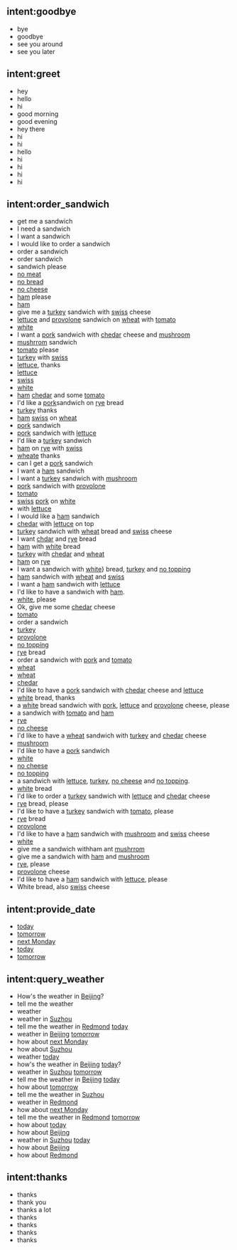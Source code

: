 ## intent:goodbye
- bye
- goodbye
- see you around
- see you later

## intent:greet
- hey
- hello
- hi
- good morning
- good evening
- hey there
- hi
- hi
- hello
- hi
- hi
- hi
- hi

## intent:order_sandwich
- get me a sandwich
- I need a sandwich
- I want a sandwich
- I would like to order a sandwich
- order a sandwich
- order sandwich
- sandwich please
- [no meat](meat)
- [no bread](bread)
- [no cheese](cheese)
- [ham](meat) please
- [ham](meat)
- give me a [turkey](meat) sandwich with [swiss](cheese) cheese
- [lettuce](topping) and [provolone](cheese) sandwich on [wheat](bread) with [tomato](topping)
- [white](bread)
- I want a [pork](meat) sandwich with [chedar](cheese) cheese and [mushroom](topping)
- [mushrrom](topping) sandwich
- [tomato](topping) please
- [turkey](meat) with [swiss](cheese)
- [lettuce](topping), thanks
- [lettuce](topping)
- [swiss](cheese)
- [white](bread)
- [ham](meat) [chedar](cheese) and some [tomato](topping)
- I'd like a [pork](meat})sandwich on [rye](bread) bread
- [turkey](meat) thanks
- [ham](meat) [swiss](cheese) on [wheat](bread)
- [pork](meat) sandwich
- [pork](meat) sandwich with [lettuce](topping)
- I'd like a [turkey](meat) sandwich
- [ham](meat) on [rye](bread) with [swiss](cheese)
- [wheate](bread) thanks
- can I get a [pork](meat) sandwich
- I want a [ham](meat) sandwich
- I want a [turkey](meat) sandwich with [mushroom](topping)
- [pork](meat) sandwich with [provolone](cheese)
- [tomato](topping)
- [swiss](cheese) [pork](meat) on [white](bread)
- with [lettuce](topping)
- I would like a [ham](meat) sandwich
- [chedar](cheese) with [lettuce](topping) on top
- [turkey](meat) sandwich with [wheat](bread) bread and [swiss](cheese) cheese
- I want [chdar](cheese) and [rye](bread) bread
- [ham](meat) with [white](bread) bread
- [turkey](meat) with [chedar](cheese) and [wheat](bread)
- [ham](meat) on [rye](bread)
- I want a sandwich with [white](brea)} bread, [turkey](meat) and [no topping](topping)
- [ham](meat) sandwich with [wheat](bread) and [swiss](cheese)
- I want a [ham](meat) sandwich with [lettuce](topping)
- I'd like to have a sandwich with [ham](meat).
- [white](bread), please
- Ok, give me some [chedar](cheese) cheese
- [tomato](topping)
- order a sandwich
- [turkey](meat)
- [provolone](cheese)
- [no topping](topping)
- [rye](bread) bread
- order a sandwich with [pork](meat) and [tomato](topping)
- [wheat](bread)
- [wheat](bread)
- [chedar](cheese)
- I'd like to have a [pork](meat) sandwich with [chedar](cheese) cheese and [lettuce](topping)
- [white](bread) bread, thanks
- a [white](bread) bread sandwich with [pork](meat), [lettuce](topping) and [provolone](cheese) cheese, please
- a sandwich with [tomato](topping) and [ham](meat)
- [rye](bread)
- [no cheese](cheese)
- I'd like to have a [wheat](bread) sandwich with [turkey](meat) and [chedar](cheese) cheese
- [mushroom](topping)
- I'd like to have a [pork](meat) sandwich
- [white](bread)
- [no cheese](cheese)
- [no topping](topping)
- a sandwich with [lettuce](topping), [turkey](meat), [no cheese](cheese) and [no topping](topping).
- [white](bread) bread
- I'd like to order a [turkey](meat) sandwich with [lettuce](topping) and [chedar](cheese) cheese
- [rye](bread) bread, please
- I'd like to have a [turkey](meat) sandwich with [tomato](topping), please
- [rye](bread) bread
- [provolone](cheese)
- I'd like to have a [ham](meat) sandwich with [mushroom](topping) and [swiss](cheese) cheese
- [white](bread)
- give me a sandwich withham ant [mushrrom](topping)
- give me a sandwich with [ham](meat) and [mushroom](topping)
- [rye](bread), please
- [provolone](cheese) cheese
- I'd like to have a [ham](meat) sandwich with [lettuce](topping), please
- White bread, also [swiss](cheese) cheese

## intent:provide_date
- [today](date)
- [tomorrow](date)
- [next Monday](date)
- [today](date)
- [tomorrow](date)

## intent:query_weather
- How's the weather in [Beijing](location)?
- tell me the weather
- weather
- weather in [Suzhou](location)
- tell me the weather in [Redmond](location) [today](date)
- weather in [Beijing](location) [tomorrow](date)
- how about [next Monday](date)
- how about [Suzhou](location)
- weather [today](date)
- how's the weather in [Beijing](location) [today](date)?
- weather in [Suzhou](location) [tomorrow](date)
- tell me the weather in [Beijing](location) [today](date)
- how about [tomorrow](date)
- tell me the weather in [Suzhou](location)
- weather in [Redmond](location)
- how about [next Monday](date)
- tell me the weather in [Redmond](location) [tomorrow](date)
- how about [today](date)
- how about [Beijing](location)
- weather in [Suzhou](location) [today](date)
- how about [Beijing](location)
- how about [Redmond](location)

## intent:thanks
- thanks
- thank you
- thanks a lot
- thanks
- thanks
- thanks
- thanks
